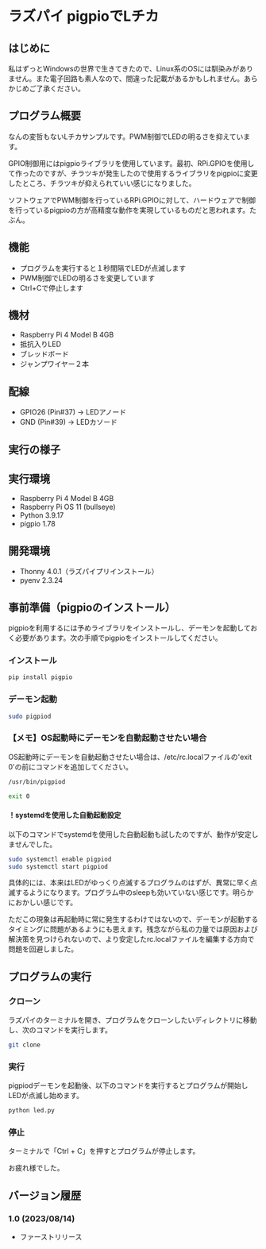 # ラズパイ pigpioでLチカ

## はじめに

私はずっとWindowsの世界で生きてきたので、Linux系のOSには馴染みがありません。また電子回路も素人なので、間違った記載があるかもしれません。あらかじめご了承ください。

## プログラム概要

なんの変哲もないLチカサンプルです。PWM制御でLEDの明るさを抑えています。

GPIO制御用にはpigpioライブラリを使用しています。最初、RPi.GPIOを使用して作ったのですが、チラツキが発生したので使用するライブラリをpigpioに変更したところ、チラツキが抑えられていい感じになりました。

ソフトウェアでPWM制御を行っているRPi.GPIOに対して、ハードウェアで制御を行っているpigpioの方が高精度な動作を実現しているものだと思われます。たぶん。

## 機能

- プログラムを実行すると１秒間隔でLEDが点滅します
- PWM制御でLEDの明るさを変更しています
- Ctrl+Cで停止します

## 機材

- Raspberry Pi 4 Model B 4GB
- 抵抗入りLED
- ブレッドボード
- ジャンプワイヤー２本

## 配線

- GPIO26 (Pin#37) -> LEDアノード
- GND (Pin#39) -> LEDカソード

## 実行の様子

## 実行環境

- Raspberry Pi 4 Model B 4GB
- Raspberry Pi OS 11 (bullseye)
- Python 3.9.17
- pigpio 1.78

## 開発環境

- Thonny 4.0.1（ラズパイプリインストール）
- pyenv 2.3.24

## 事前準備（pigpioのインストール）

pigpioを利用するには予めライブラリをインストールし、デーモンを起動しておく必要があります。次の手順でpigpioをインストールしてください。

### インストール

```bash
pip install pigpio
```

### デーモン起動

```bash
sudo pigpiod
```

### 【メモ】OS起動時にデーモンを自動起動させたい場合

OS起動時にデーモンを自動起動させたい場合は、/etc/rc.localファイルの'exit 0'の前にコマンドを追加してください。

```bash
/usr/bin/pigpiod

exit 0
```

#### ！systemdを使用した自動起動設定

以下のコマンドでsystemdを使用した自動起動も試したのですが、動作が安定しませんでした。

```bash
sudo systemctl enable pigpiod
sudo systemctl start pigpiod
```

具体的には、本来はLEDがゆっくり点滅するプログラムのはずが、異常に早く点滅するようになります。プログラム中のsleepも効いていない感じです。明らかにおかしい感じです。

ただこの現象は再起動時に常に発生するわけではないので、デーモンが起動するタイミングに問題があるようにも思えます。残念ながら私の力量では原因および解決策を見つけられないので、より安定したrc.localファイルを編集する方向で問題を回避しました。

## プログラムの実行

### クローン

ラズパイのターミナルを開き、プログラムをクローンしたいディレクトリに移動し、次のコマンドを実行します。

```bash
git clone 
```

### 実行

pigpiodデーモンを起動後、以下のコマンドを実行するとプログラムが開始しLEDが点滅し始めます。

```bash
python led.py
```

### 停止

ターミナルで「Ctrl + C」を押すとプログラムが停止します。

お疲れ様でした。

## バージョン履歴

### 1.0 (2023/08/14)
- ファーストリリース
